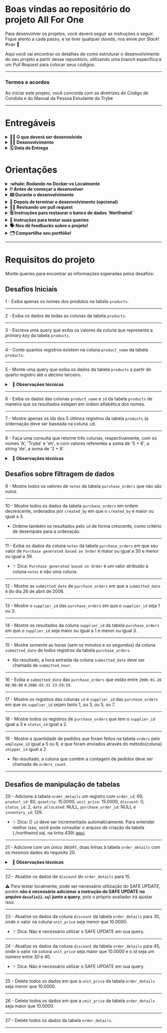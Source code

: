 
# Boas vindas ao repositório do projeto All For One

Para desenvolver os projetos, você deverá seguir as instruções a seguir. Fique atento a cada passo, e se tiver qualquer dúvida, nos envie por _Slack_! #vqv 🚀

Aqui você vai encontrar os detalhes de como estruturar o desenvolvimento do seu projeto a partir desse repositório, utilizando uma branch específica e um _Pull Request_ para colocar seus códigos.

---

### Termos e acordos

Ao iniciar este projeto, você concorda com as diretrizes do Código de Conduta e do Manual da Pessoa Estudante da Trybe

---

# Entregáveis

<details>
  <summary><strong>👨‍💻 O que deverá ser desenvolvido</strong></summary><br />

Hoje você fará um projeto com o codinome *All For One* em que praticará todos os conceitos de SQL já ensinados até aqui. Porém, você vai usar um banco de dados totalmente diferente, então dê tchau para o `sakila` e dê boas vindas ao `Northwind`, que será usado neste projeto. As instruções de como restaurar o banco podem ser lidas a seguir.
</details>

<details>
  <summary><strong>👨‍💻 Desenvolvimento</strong></summary><br />

Temos, nesse projeto, uma série de desafios com diferentes níveis de complexidade que devem ser resolvidos cada um em seu arquivo próprio.

1. Leia a pergunta e crie na raiz do projeto um arquivo chamado desafioN.sql, em que N é o número do desafio;

2. O arquivo deve conter apenas o código SQL do desafio resolvido. **Não se esqueça de incluir o ponto e vírgula (";")** no final de suas queries e também de colocar o nome do **banco_de_dados.tabela_por_completo**, como no exemplo a seguir:

```sql
SELECT * FROM northwind.orders;
```

3. Faça isso até finalizar todos os desafios.

4. Para entregar o seu projeto você deverá criar um _Pull Request_ neste repositório. Este _Pull Request_ deverá conter os arquivos `desafio1.sql`, `desafio2.sql` e assim por diante até o `desafio27.sql`, que conterão seu código `SQL` de cada desafio, respectivamente.

5. **Não é necessário colocar** `USE northwind` ou `SET SQL_SAFE_UPDATES = 0;` no início dos seus arquivos.

6. Após a execução dos teste locais, o banco de dados `northwind` é deletado.

### ⚠️ É importante que seus arquivos tenham exatamente estes nomes! ⚠️

Você pode adicionar outros arquivos se julgar necessário. Qualquer dúvida, procure a monitoria.

Lembre-se no conteúdo há uma [Cheat Sheet](https://github.com/tryber/Trybe-CheatSheets/blob/master/backend/mysql/simple-crud.md) que pode te ajudar a relembrar dos comandos e sua utilização.

Lembre-se que você pode consultar nosso conteúdo sobre [Git & GitHub](https://app.betrybe.com/course/4d67f5b4-34a6-489f-a205-b6c7dc50fc16/) e nosso [Blog - Git & GitHub](https://blog.betrybe.com/tecnologia/git-e-github/) sempre que precisar!
 </details>

<details>
  <summary><strong>🗓 Data de Entrega</strong></summary><br />

- Projeto individual.

- Serão `1` dias de projeto.

- Data de entrega para avaliação final do projeto: `26/09/2022 13:50`.
  </details>

# Orientações

<details>
  <summary><strong>:whale: Rodando no Docker vs Localmente</strong></summary><br />

  ## Com Docker

  **:warning: Antes de começar, seu docker-compose precisa estar na versão 1.29 ou superior. [Veja aqui](https://www.digitalocean.com/community/tutorials/how-to-install-and-use-docker-compose-on-ubuntu-20-04-pt) ou [na documentação](https://docs.docker.com/compose/install/) como instalá-lo. No primeiro artigo, você pode substituir onde está com `1.26.0` por `1.29.2`.**

  > :information_source: Rode os serviços `node` e `db` com o comando `docker-compose up -d`.
  - Lembre-se de parar o `mysql` se estiver usando localmente na porta padrão (`3306`), ou adapte, caso queria fazer uso da aplicação em containers
  - Esses serviços irão inicializar um container chamado `all_for_one` e outro chamado `all_for_one_db`.
  - A partir daqui você pode rodar o container `all_for_one` via CLI ou abri-lo no VS Code.

  > :information_source: Use o comando `docker exec -it all_for_one bash`.
  - Ele te dará acesso ao terminal interativo do container criado pelo compose, que está rodando em segundo plano.
  - As credencias de acesso ao banco de dados estão definidas no arquivo `docker-compose.yml`, e são acessíveis no container através das variáveis de ambiente `MYSQL_USER` e `MYSQL_PASSWORD`. 💡

  > :information_source: Instale as dependências [**Caso existam**] com `npm install`. (Instale dentro do container)

  - **:warning: Atenção:** Caso opte por utilizar o Docker, **TODOS** os comandos disponíveis no `package.json` (npm start, npm test, npm run dev, ...) devem ser executados **DENTRO** do container, ou seja, no terminal que aparece após a execução do comando `docker exec` citado acima.

  - **:warning: Atenção:** O **git** dentro do container não vem configurado com suas credenciais. Ou faça os commits fora do container, ou configure as suas credenciais do git dentro do container.

  - **:warning: Atenção:** Não rode o comando npm audit fix! Ele atualiza várias dependências do projeto, e essa atualização gera conflitos com o avaliador.

  - ✨ **Dica:** A extensão `Remote - Containers` (que estará na seção de extensões recomendadas do VS Code) é indicada para que você possa desenvolver sua aplicação no container Docker direto no VS Code, como você faz com seus arquivos locais.

  ![remote-containers](./images/remote-container.png)

  <br />

  ## Sem Docker

  > :information_source: Instale as dependências [**Caso existam**] com `npm install`

  - **:warning: Atenção:** Não rode o comando npm audit fix! Ele atualiza várias dependências do projeto, e essa atualização gera conflitos com o avaliador.

  - **✨ Dica:** Para rodar o projeto desta forma, obrigatoriamente você deve ter o `node` instalado em seu computador.
  - **✨ Dica:** O avaliador espera que a versão do `node` utilizada seja a 16.

  <br/>
</details>

<details>
  <summary><strong>‼️ Antes de começar a desenvolver</strong></summary><br />

1. Clone o repositório
  * `git clone git@github.com:tryber/sd-022-b-mysql-all-for-one.git`.
  * Entre na pasta do repositório que você acabou de clonar:
    * `cd sd-022-b-mysql-all-for-one`

2. Instale as dependências [**Caso existam**]
  * `npm install` [**exemplo**]

3. Crie uma branch a partir da branch `master`
  * Verifique que você está na branch `master`
    * Exemplo: `git branch`
  * Se não estiver, mude para a branch `master`
    * Exemplo: `git checkout master`
  * Agora, crie uma branch onde você vai guardar os `commits` do seu projeto
    * Você deve criar uma branch no seguinte formato: `nome-de-usuario-nome-do-projeto`
    * Exemplo: `git checkout -b seunome-mysql-all-for-one`

4. Para cada exercício você deve criar um novo arquivo sql seguindo a seguinte estrutura:
  * desafio1.sql, desafio2.sql...desafioN.sql
  * 💡 Use o seguinte comando para gerar os arquivos: `touch desafio{1..27}.sql`

5. Adicione as mudanças ao _stage_ do Git e faça um `commit`
  * Verifique que as mudanças ainda não estão no _stage_
    * Exemplo: `git status` (deve aparecer o arquivo que você alterou como desafio1.sql)
  * Adicione o novo arquivo ao _stage_ do Git
      * Exemplo:
        * `git add .` (adicionando solução para desafio 1)
        * `git status` (deve aparecer listado o arquivo _desafio1.sql_ em verde)
  * Faça o `commit` inicial
      * Exemplo:
        * `git commit -m 'iniciando o projeto MySQL All For One'` (fazendo o primeiro commit)
        * `git status` (deve aparecer uma mensagem tipo _nothing to commit_ )

6. Adicione a sua branch com o novo `commit` ao repositório remoto
  * Usando o exemplo anterior: `git push -u origin seunome-mysql-all-for-one`

7. Crie um novo `Pull Request` _(PR)_
  * Vá até a página de _Pull Requests_ do [repositório no GitHub](https://github.com/tryber/sd-022-b-mysql-all-for-one/pulls)
  * Clique no botão verde _"New pull request"_
  * Clique na caixa de seleção _"Compare"_ e escolha a sua branch **com atenção**
  * Clique no botão verde _"Create pull request"_
  * Adicione uma descrição para o _Pull Request_ e clique no botão verde _"Create pull request"_
  * **Não se preocupe em preencher mais nada por enquanto!**
  * Volte até a [página de _Pull Requests_ do repositório](https://github.com/tryber/sd-022-b-mysql-all-for-one/pulls) e confira que o seu _Pull Request_ está criado

</details>

<details>
  <summary><strong>⌨️ Durante o desenvolvimento</strong></summary><br />

## ⚠️ É importante que seus arquivos tenham exatamente estes nomes e esteja na raiz do projeto! ⚠️

* Faça `commits` das alterações que você fizer no código regularmente.

* Lembre-se de sempre após um (ou alguns) `commits` atualizar o repositório remoto.

* Os comandos que você utilizará com mais frequência são:
  1. `git status` _(para verificar o que está em vermelho - fora do stage - e o que está em verde - no stage)_
  2. `git add` _(para adicionar arquivos ao stage do Git)_
  3. `git commit` _(para criar um commit com os arquivos que estão no stage do Git)_
  4. `git push -u nome-da-branch` _(para enviar o commit para o repositório remoto na primeira vez que fizer o `push` de uma nova branch)_
  5. `git push` _(para enviar o commit para o repositório remoto após o passo anterior)_

</details>

</details>

<details>
  <summary><strong>🤝 Depois de terminar o desenvolvimento (opcional)</strong></summary><br />

  Para sinalizar que o seu projeto está pronto para o _"Code Review"_ dos seus colegas, faça o seguinte:

* Vá até a página **DO SEU** _Pull Request_, adicione a label de _"code-review"_ e marque seus colegas:

  * No menu à direita, clique no _link_ **"Labels"** e escolha a _label_ **code-review**;

  * No menu à direita, clique no _link_ **"Assignees"** e escolha **o seu usuário**;

  * No menu à direita, clique no _link_ **"Reviewers"** e digite `students`, selecione o time `tryber/students-sd-022-b`.

Caso tenha alguma dúvida, [aqui tem um video explicativo](https://vimeo.com/362189205).

  </details>

<details>
  <summary><strong>🕵🏿 Revisando um pull request</strong></summary><br />

  Use o conteúdo sobre [Code Review](https://course.betrybe.com/real-life-engineer/code-review/) para te ajudar a revisar os _Pull Requests_.

</details>

<details>
  <summary><strong>🗒️ Instruções para restaurar o banco de dados `Northwind`</strong></summary><br />

1. Faça o download do arquivo de backup [aqui](northwind.sql) clicando em "Raw", depois clicando com botão direito e selecionando "Salvar como" para salvar o arquivo em seu computador.
2. Abra o arquivo com algum editor de texto e selecione todo o conteúdo do arquivo usando `CTRL-A`.
3. Abra o MySQL Workbench.
4. Abra uma nova janela de query e cole dentro dela todo o conteúdo do arquivo `northwind.sql`.
5. Selecione todo o código com o atalho `CTRL-A` e depois clique no ícone de raio para executar a query.

    ![Restaurando o banco Northwind](images/restore_northwind.png)
6. Aguarde alguns segundos (espere em torno de 30 segundos antes de tentar fazer algo).
7. Clique no botão apontado na imagem a seguir para atualizar a listagem de banco de dados.

    ![Tabelas do banco Northwind](images/refresh_databases.png)
7. Verifique se o banco restaurado possui todas as seguintes tabelas:

    ![Tabelas do banco Northwind](images/northwind.png)
8. Clique com botão direito em cada tabela e selecione "Select Rows" e certifique-se que todas as tabelas possuem registros. Caso tenha alguma faltando, faça o passo a seguir. Caso contrário, pode ir para próxima seção.
9. Caso existam tabelas faltando, drope o banco de dados clicando com o botão direito em cima do banco de dados northwind e selecionando "Drop Schema" e refaça os passos novamente, dessa vez aguardando um tempo maior quando executar o script de restauração.

    ![Drop Schema](images/drop_database.png)

</details>

<details>
  <summary><strong>📑 Instruções para testar suas queries</strong></summary><br />

#### Para executar os testes locais com Docker 🐋

- Após ter seguido os passos anteriores do `docker-compose up -d` e `docker exec -it all_for_one bash`, dentro do terminal interativo do container, rode:
```sh
npm test
```

#### Para executar os testes locais usando a instalação do MySQL feita na sua máquina 💻

- Para executar localmente os testes é preciso escrever o seguinte no seu terminal:
```sh
MYSQL_USER=<SEU_NOME_DE_PESSOA_USUARIA> MYSQL_PASSWORD=<SUA SENHA> HOSTNAME=<NOME_DO_HOST> PORT=<PORTA> npm test
```

- Não esqueça de substituir os locais indicados com `< >` por suas credenciais:
```sh
MYSQL_USER=root MYSQL_PASSWORD=password HOSTNAME=localhost PORT=3306 npm test
```

#### Dicas e pontos de atenção

- ✨ **Dica:** variáveis de ambiente definidas na mesma linha do comando valem apenas para aquele comando. Se preferir, você pode exportar as variáveis de ambiente para toda a _sessão_ (todos os comandos até você fechar aquele terminal). Por exemplo:
```sh
export MYSQL_USER=root MYSQL_PASSWORD=password HOSTNAME=localhost PORT=3306
```
> E depois disso você só precisa rodar `npm test` quando for testar os projetos.

- ✨ **Dica:** Caso queira utilizar _Docker_ para rodar os testes localmente, basta executar o comando:
```sh
docker run -p 3306:3306 --name mysql_57 -e MYSQL_ROOT_PASSWORD=1234 -d mysql:5.7 mysqld --default-authentication-plugin=mysql_native_password
```
- Depois de usar o comando acima, agora basta executar os testes digitando no terminal:
```sh
MYSQL_USER=root MYSQL_PASSWORD=1234 HOSTNAME=localhost npm test
```

<details close>
  <summary>O que está sendo feito na dica acima</summary>
  <br>

  - :point_right: flag --name:
  > Define um nome para o nosso _container_: "meu-mysql-5_7".

  - :point_right: flag -e:
  > Define a variável de ambiente "MYSQL_ROOT_PASSWORD" com o valor "1234".

  - :point_right: flag -d:
  > Define que o container rode em segundo plano.

  - :point_right: flag -p:
  > Mapeia uma porta local a uma porta do _container_.

  - :point_right: mysql:5.7:
  > Define qual versão da imagem  mySQL queremos, no caso, a 5.7, que é a esperada pelo avaliador.
</details>

- **:warning: Atenção:** O avaliador espera que a versão do  MySQL seja a 5.7. Em caso de erro nos testes, verifique se essa é a versão que está sendo usada por você.

- **:warning: Atenção:** Não é necessário colocar `USE northwind` ou `SET SQL_SAFE_UPDATES = 0;` no início dos seus arquivos

- **:warning: Atenção:** Após a execução dos teste locais, o banco de dados `northwind` é deletado :warning:

</details>

  <details>
  <summary><strong>🗣 Nos dê feedbacks sobre o projeto!</strong></summary><br />

Ao finalizar e submeter o projeto, não se esqueça de avaliar sua experiência preenchendo o formulário.
**Leva menos de 3 minutos!**

[FORMULÁRIO DE AVALIAÇÃO DE PROJETO](https://be-trybe.typeform.com/to/ZTeR4IbH)

:warning: **O avaliador automático não necessariamente avalia seu projeto na ordem em que os requisitos aparecem no readme. Isso acontece para deixar o processo de avaliação mais rápido. Então, não se assuste se isso acontecer, ok?**

</details>

<details>
     <summary><strong>🗂 Compartilhe seu portfólio!</strong></summary>

  Agora que você finalizou os requisitos, chegou a hora de mostrar ao mundo que você aprendeu algo novo! 🚀

  Siga esse [**guia que preparamos com carinho**](https://app.betrybe.com/course/career/personal_portfolio/utilizando-projetos-feitos-na-trybe/d7ca7f50-0a8f-4b10-b360-cfcb454d832a) para disponibilizar o projeto finalizado no seu GitHub pessoal.

  Esse passo é super importante para ganhar mais visibilidade no mercado de trabalho, mas também é útil para manter um back-up do seu trabalho.

  E você sabia que o LinkedIn é a principal rede social profissional e compartilhar o seu aprendizado lá é muito importante para quem deseja construir uma carreira de sucesso? Compartilhe esse projeto no seu LinkedIn, marque o perfil da Trybe (@trybe) e mostre para a sua rede toda a sua evolução.

     <br />
 </details>

  ---

# Requisitos do projeto

Monte queries para encontrar as informações esperadas pelos desafios:

## Desafios Iniciais

1 - Exiba apenas os nomes dos produtos na tabela `products`.

  ---

2 - Exiba os dados de todas as colunas da tabela `products`.

  ---

3 - Escreva uma query que exiba os valores da coluna que representa a _primary key_ da tabela `products`.

  ---

4 - Conte quantos registros existem na coluna `product_name` da tabela `products`.

  ---

5 - Monte uma query que exiba os dados da tabela `products` a partir do quarto registro até o décimo terceiro.

<details>
  <summary>&nbsp;&nbsp;<strong>👀 Observações técnicas</strong></summary>

  - Tanto o quarto quanto o décimo terceiro registros, precisam aparecer na consulta;

  - Não use `where` ou `order by`.

  <br />
</details>

  ---

6 - Exiba os dados das colunas `product_name` e `id` da tabela `products` de maneira que os resultados estejam em ordem alfabética dos nomes.

  ---

7 - Mostre apenas os ids dos 5 últimos registros da tabela `products` (a ordernação deve ser baseada na coluna `id`).

  ---

8 - Faça uma consulta que retorne três colunas, respectivamente, com os nomes 'A', 'Trybe' e 'eh', e com valores referentes a soma de '5 + 6', a string 'de', a soma de '2 + 8'.

<details>
  <summary>&nbsp;&nbsp;<strong>👀 Observações técnicas</strong></summary>

  - Na primeira coluna, exiba a soma de `5 + 6` (essa soma deve ser realizada pelo SQL);

  - Na segunda coluna deve haver a palavra \"de\";

  - E por fim, na terceira coluna, exiba a soma de `2 + 8` (essa soma deve ser realizada pelo SQL);

  - A primeira coluna deve se chamar \"A\", a segunda coluna deve se chamar \"Trybe\" e a terceira coluna deve se chamar \"eh\";

  - Não use colunas pré-existentes, apenas o que for criado na hora.

  <br />
</details>

## Desafios sobre filtragem de dados

9 - Mostre todos os valores de `notes` da tabela `purchase_orders` que não são nulos.

  ---

10 - Mostre todos os dados da tabela `purchase_orders` em ordem decrescente, ordenados por `created_by` em que o `created_by` é maior ou igual a 3.

  - Ordene também os resultados pelo `id` de forma crescente, como critério de desempate para a ordenação.

  ---

11 - Exiba os dados da coluna `notes` da tabela `purchase_orders` em que seu valor de `Purchase generated based on Order` é maior ou igual a 30 e menor ou igual a 39.

  - ✨ Dica: `Purchase generated based on Order` é um valor atribuído à coluna `notes` e não uma coluna.

  ---

12 - Mostre as `submitted_date` de `purchase_orders` em que a `submitted_date` é do dia 26 de abril de 2006.

  ---

13 - Mostre o `supplier_id` das `purchase_orders` em que o `supplier_id` seja 1 ou 3.

  ---

14 - Mostre os resultados da coluna `supplier_id` da tabela `purchase_orders` em que o `supplier_id` seja maior ou igual a 1 e menor ou igual 3.

  ---

15 - Mostre somente as horas (sem os minutos e os segundos) da coluna `submitted_date` de todos registros da tabela `purchase_orders`.

  - No resultado, a hora extraída da coluna `submitted_date` deve ser chamada de `submitted_hour`.

  ---

16 - Exiba a `submitted_date` das `purchase_orders` que estão entre `2006-01-26 00:00:00` e `2006-03-31 23:59:59`.

  ---

17 - Mostre os registros das colunas `id` e `supplier_id` das `purchase_orders` em que os `supplier_id` sejam tanto 1, ou 3, ou 5, ou 7.

  ---

18 - Mostre todos os registros de `purchase_orders` que tem o `supplier_id` igual a 3 e `status_id` igual a 2.

  ---

19 - Mostre a quantidade de pedidos que foram feitos na tabela `orders` pelo `employee_id` igual a 5 ou 6, e que foram enviados através do método(coluna) `shipper_id` igual a 2.

  - No resultado, a coluna que contém a contagem de pedidos deve ser chamada de `orders_count`.

  ---

## Desafios de manipulação de tabelas

20 - Adicione à tabela `order_details` um registro com `order_id`: 69, `product_id`: 80, `quantity`: 15.0000, `unit_price`: 15.0000, `discount`: 0, `status_id`: 2, `date_allocated`: NULL, `purchase_order_id`: NULL e `inventory_id`: 129.

  - ✨ Dica: O `id` deve ser incrementado automaticamente. Para entender melhor isso, você pode consultar o arquivo de criação da tabela (./northwind.sql, na linha 439) [aqui](https://github.com/betrybe/sd-022-b-mysql-all-for-one/blob/master/northwind.sql#L439).

  ---

21 - Adicione com um único `INSERT`, duas linhas à tabela `order_details` com os mesmos dados do requisito 20.

<details>
  <summary>&nbsp;&nbsp;<strong>👀 Observações técnicas</strong></summary>
  
  - Esses dados são novamente `order_id`: 69, `product_id`: 80, `quantity`: 15.0000, `unit_price`: 15.0000, `discount`: 0, `status_id`: 2, `date_allocated`: NULL, `purchase_order_id`: NULL e `inventory_id`: 129;

  - O `ìd` deve ser incrementado automaticamente.

  <br />
</details>

  ---

22 - Atualize os dados de `discount` do `order_details` para 15.

⚠️ Para testar localmente, pode ser necessário utilização do SAFE UPDATE, porém **não é necessário adicionar a instrução do SAFE UPDATE no arquivo `desafio22.sql` junto a query**, pois o próprio avaliador irá ajustar isso.

  ---

23 - Atualize os dados da coluna `discount` da tabela `order_details` para 30, onde o valor na coluna `unit_price` seja menor que 10.0000.

  - ✨ Dica: Não é necessário utilizar o SAFE UPDATE em sua query.

  ---

24 - Atualize os dados da coluna `discount` da tabela `order_details` para 45, onde o valor na coluna `unit_price` seja maior que 10.0000 e o id seja um número entre 30 e 40.

  - ✨ Dica: Não é necessário utilizar o SAFE UPDATE em sua query.

  ---

25 - Delete todos os dados em que a `unit_price` da tabela `order_details` seja menor que 10.0000.

  ---

26 - Delete todos os dados em que a `unit_price` da tabela `order_details` seja maior que 10.0000.

  ---

27 - Delete todos os dados da tabela `order_details`.

---
